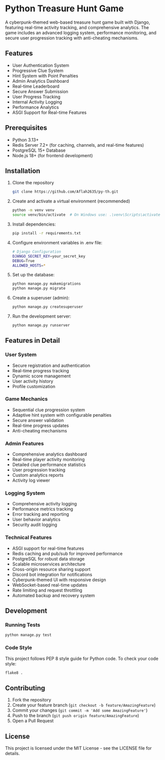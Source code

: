 # Python Treasure Hunt Game

A cyberpunk-themed web-based treasure hunt game built with Django, featuring real-time activity tracking, and comprehensive analytics. The game includes an advanced logging system, performance monitoring, and secure user progression tracking with anti-cheating mechanisms.

## Features

- User Authentication System
- Progressive Clue System
- Hint System with Point Penalties
- Admin Analytics Dashboard
- Real-time Leaderboard
- Secure Answer Submission
- User Progress Tracking
- Internal Activity Logging
- Performance Analytics
- ASGI Support for Real-time Features

## Prerequisites

- Python 3.13+
- Redis Server 7.2+ (for caching, channels, and real-time features)
- PostgreSQL 15+ Database
- Node.js 18+ (for frontend development)

## Installation

1. Clone the repository
   ```bash
   git clone https://github.com/Aflah2635/py-th.git
   ```

2. Create and activate a virtual environment (recommended)
   ```bash
   python -m venv venv
   source venv/bin/activate  # On Windows use: .\venv\Scripts\activate
   ```

3. Install dependencies:
   ```bash
   pip install -r requirements.txt
   ```

4. Configure environment variables in .env file:
   ```bash
   # Django Configuration
   DJANGO_SECRET_KEY=your_secret_key
   DEBUG=True
   ALLOWED_HOSTS=*

5. Set up the database:
   ```bash
   python manage.py makemigrations
   python manage.py migrate
   ```

6. Create a superuser (admin):
   ```bash
   python manage.py createsuperuser
   ```

7. Run the development server:
   ```bash
   python manage.py runserver
   ```

## Features in Detail

### User System
- Secure registration and authentication
- Real-time progress tracking
- Dynamic score management
- User activity history
- Profile customization

### Game Mechanics
- Sequential clue progression system
- Adaptive hint system with configurable penalties
- Secure answer validation
- Real-time progress updates
- Anti-cheating mechanisms

### Admin Features
- Comprehensive analytics dashboard
- Real-time player activity monitoring
- Detailed clue performance statistics
- User progression tracking
- Custom analytics reports
- Activity log viewer

### Logging System
- Comprehensive activity logging
- Performance metrics tracking
- Error tracking and reporting
- User behavior analytics
- Security audit logging

### Technical Features
- ASGI support for real-time features
- Redis caching and pub/sub for improved performance
- PostgreSQL for robust data storage
- Scalable microservices architecture
- Cross-origin resource sharing support
- Discord bot integration for notifications
- Cyberpunk-themed UI with responsive design
- WebSocket-based real-time updates
- Rate limiting and request throttling
- Automated backup and recovery system

## Development

### Running Tests
```bash
python manage.py test
```

### Code Style
This project follows PEP 8 style guide for Python code. To check your code style:
```bash
flake8 .
```

## Contributing

1. Fork the repository
2. Create your feature branch (`git checkout -b feature/AmazingFeature`)
3. Commit your changes (`git commit -m 'Add some AmazingFeature'`)
4. Push to the branch (`git push origin feature/AmazingFeature`)
5. Open a Pull Request

## License

This project is licensed under the MIT License - see the LICENSE file for details.